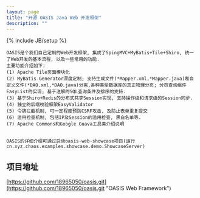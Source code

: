 ```yaml
---
layout: page
title: "开源 OASIS Java Web 开发框架"
description: ""
---
```

{% include JB/setup %}

    OASIS是个我们自己定制的Web开发框架, 集成了SpingMVC+MyBatis+Tile+Shiro, 统一了Web开发的基本流程, 以及一些常用的功能.
    主要功能介绍如下:
    (1) Apache Tile页面模块化
    (2) MyBatis Generator深度定制; 支持生成文件(*Mapper.xml,*Mapper.java)和自定义文件(*DAO.xml,*DAO.java)分离,各种类型数据库的真正物理分页; 分页查询组件EasyList的实现; 基于注解的SQL查询条件及排序的支持.
    (3) 基于Shiro+Redis的分布式共享Session实现, 支持操作级和请求级的Session同步.
    (4) 独立的后端校验框架EasyValidator
    (5) 令牌拦截机制, 可一定程度预防CSRF攻击, 及防止表单重复提交
    (6) 滥用检查机制, 包括IP及Session的滥用检查, 黑白名单等.
    (7) Apache Commons和Google Guava工具类介绍说明


    OASIS的详细介绍可通过启动oasis-web-showcase项目(运行cn.xyz.chaos.examples.showcase.demo.ShowcaseServer)

## 项目地址
[https://github.com/18965050/oasis.git](https://github.com/18965050/oasis.git "OASIS Web Framework")
